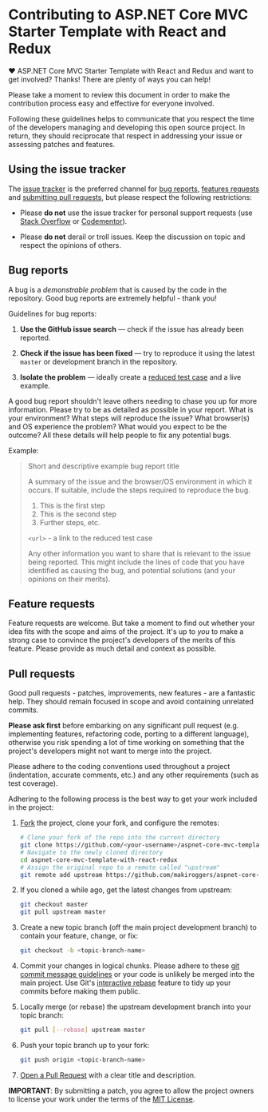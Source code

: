 # Contributing to ASP.NET Core MVC Starter Template with React and Redux

♥ ASP.NET Core MVC Starter Template with React and Redux and want to get involved? Thanks! There are plenty of ways you can help!

Please take a moment to review this document in order to make the contribution process easy and
effective for everyone involved.

Following these guidelines helps to communicate that you respect the time of the developers managing
and developing this open source project. In return, they should reciprocate that respect in
addressing your issue or assessing patches and features.


## Using the issue tracker

The [issue tracker](https://github.com/makiroggers/aspnet-core-mvc-template-with-react-redux-kit/issues) is the preferred channel
for [bug reports](#bugs), [features requests](#features) and
[submitting pull requests](#pull-requests), but please respect the following restrictions:

* Please **do not** use the issue tracker for personal support requests (use
  [Stack Overflow](https://stackoverflow.com/questions/tagged/aspnet-core-mvc-template-with-react-redux) or
  [Codementor](https://www.codementor.io/koistya)).

* Please **do not** derail or troll issues. Keep the discussion on topic and respect the opinions of
  others.


<a name="bugs"></a>
## Bug reports

A bug is a _demonstrable problem_ that is caused by the code in the repository. Good bug reports are
extremely helpful - thank you!

Guidelines for bug reports:

1. **Use the GitHub issue search** &mdash; check if the issue has already been reported.

2. **Check if the issue has been fixed** &mdash; try to reproduce it using the latest `master` or
   development branch in the repository.

3. **Isolate the problem** &mdash; ideally create a [reduced test case](https://css-tricks.com/reduced-test-cases/)
   and a live example.

A good bug report shouldn't leave others needing to chase you up for more information. Please try to
be as detailed as possible in your report. What is your environment? What steps will reproduce the
issue? What browser(s) and OS experience the problem? What would you expect to be the outcome? All
these details will help people to fix any potential bugs.

Example:

> Short and descriptive example bug report title
>
> A summary of the issue and the browser/OS environment in which it occurs. If suitable, include the
> steps required to reproduce the bug.
>
> 1. This is the first step
> 2. This is the second step
> 3. Further steps, etc.
>
> `<url>` - a link to the reduced test case
>
> Any other information you want to share that is relevant to the issue being reported. This might
> include the lines of code that you have identified as causing the bug, and potential solutions
> (and your opinions on their merits).


<a name="features"></a>
## Feature requests

Feature requests are welcome. But take a moment to find out whether your idea fits with the scope
and aims of the project. It's up to *you* to make a strong case to convince the project's developers
of the merits of this feature. Please provide as much detail and context as possible.


<a name="pull-requests"></a>
## Pull requests

Good pull requests - patches, improvements, new features - are a fantastic help. They should remain
focused in scope and avoid containing unrelated commits.

**Please ask first** before embarking on any significant pull request (e.g. implementing features,
refactoring code, porting to a different language), otherwise you risk spending a lot of time
working on something that the project's developers might not want to merge into the project.

Please adhere to the coding conventions used throughout a project (indentation, accurate comments,
etc.) and any other requirements (such as test coverage).

Adhering to the following process is the best way to get your work included in the project:

1. [Fork](https://help.github.com/articles/fork-a-repo/) the project, clone your fork, and configure
   the remotes:

   ```bash
   # Clone your fork of the repo into the current directory
   git clone https://github.com/<your-username>/aspnet-core-mvc-template-with-react-redux.git
   # Navigate to the newly cloned directory
   cd aspnet-core-mvc-template-with-react-redux
   # Assign the original repo to a remote called "upstream"
   git remote add upstream https://github.com/makiroggers/aspnet-core-mvc-template-with-react-redux-kit.git
   ```

2. If you cloned a while ago, get the latest changes from upstream:

   ```bash
   git checkout master
   git pull upstream master
   ```

3. Create a new topic branch (off the main project development branch) to contain your feature,
   change, or fix:

   ```bash
   git checkout -b <topic-branch-name>
   ```

4. Commit your changes in logical chunks. Please adhere to these [git commit message
   guidelines](http://tbaggery.com/2008/04/19/a-note-about-git-commit-messages.html) or your code is
   unlikely be merged into the main project. Use Git's [interactive
   rebase](https://help.github.com/articles/about-git-rebase/) feature to tidy up your commits
   before making them public.

5. Locally merge (or rebase) the upstream development branch into your topic branch:

   ```bash
   git pull [--rebase] upstream master
   ```

6. Push your topic branch up to your fork:

   ```bash
   git push origin <topic-branch-name>
   ```

7. [Open a Pull Request](https://help.github.com/articles/using-pull-requests/) with a clear title
   and description.

**IMPORTANT**: By submitting a patch, you agree to allow the project owners to license your work
under the terms of the [MIT License](LICENSE.txt).
